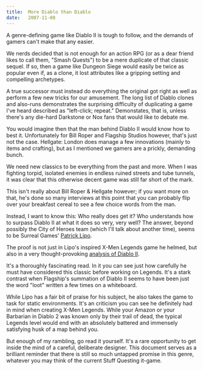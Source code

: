 ```yaml
---
title:  More Diablo than Diablo
date:   2007-11-08
---
```


A genre-defining game like Diablo II is tough to follow, and the demands of gamers can't make that any easier.

We nerds decided that is not enough for an action RPG (or as a dear friend likes to call them, "Smash Quests") to be a mere duplicate of that classic sequel. If so, then a game like Dungeon Siege would easily be twice as popular even if, as a clone, it lost attributes like a gripping setting and compelling archetypes.

A true successor must instead do everything the original got right as well as perform a few new tricks for our amusement. The long list of Diablo clones and also-runs demonstrates the surprising difficulty of duplicating a game I've heard described as "left-click; repeat." Demonstates, that is, unless there's any die-hard Darkstone or Nox fans that would like to debate me.

You would imagine then that the man behind Diablo II would know how to best it. Unfortunately for Bill Roper and Flagship Studios however, that's just not the case. Hellgate: London does manage a few innovations (mainly to items and crafting), but as I mentioned we gamers are a prickly, demanding bunch.

We need new classics to be everything from the past and more. When I was fighting torpid, isolated enemies in endless ruined streets and tube tunnels, it was clear that this otherwise decent game was still far short of the mark.

This isn't really about Bill Roper & Hellgate however; if you want more on that, he's done so many interviews at this point that you can probably flip over your breakfast cereal to see a few choice words from the man.

Instead, I want to know this: Who really does get it? Who understands how to surpass Diablo II at what it does so very, very well? The answer, beyond possibly the City of Heroes team (which I'll talk about another time), seems to be Surreal Games' [Patrick Lipo](http://www.patricklipo.com/). 

The proof is not just in Lipo's inspired X-Men Legends game he helmed, but also in a very thought-provoking [analysis of Diablo II](http://www.patricklipo.com/2007/09/02/article-4-analysis-of-diablo-2/trackback/).

It's a thoroughly fascinating read. In it you can see just how carefully he must have considered this classic before working on Legends. It's a stark contrast when Flagship's summation of Diablo II seems to have been just the word "loot" written a few times on a whiteboard. 

While Lipo has a fair bit of praise for his subject, he also takes the game to task for static environments. It's an criticism you can see he definitely had in mind when creating X-Men Legends. While your Amazon or your Barbarian in Diablo 2 was known only by their trail of dead, the typical Legends level would end with an absolutely battered and immensely satisfying husk of a map behind you.

But enough of my rambling, go read it yourself. It's a rare opportunity to get inside the mind of a careful, deliberate designer. This document serves as a brilliant reminder that there is still so much untapped promise in this genre, whatever you may think of the current Stuff Questing it-game.